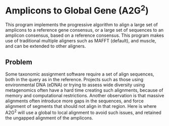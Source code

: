 # Amplicons to Global Gene (A2G<sup>2</sup>)

This program implements the progressive algorithm to align a large set
of amplicons to a reference gene consensus, or a large set of sequences
to an amplicon consensus, based on a reference consensus. This program
makes use of traditional multiple aligners such as MAFFT (default), and 
muscle, and can be extended to other aligners.

## Problem
Some taxonomic assignment software require a set of align sequences, 
both in the query as in the reference. Projects such as those using
environmental DNA (eDNA) or trying to assess wide diversity using 
metagenomics often have a hard time creating such alignments, because of
memory and computational restrictions. Another observation is that 
massive alignments often introduce more gaps in the sequences, and force
alignment of segments that should not align in that region.
Here is where A2G<sup>2</sup> will use a global to local alignment to 
avoid such issues, and retained the ungapped alignment of the amplicons.